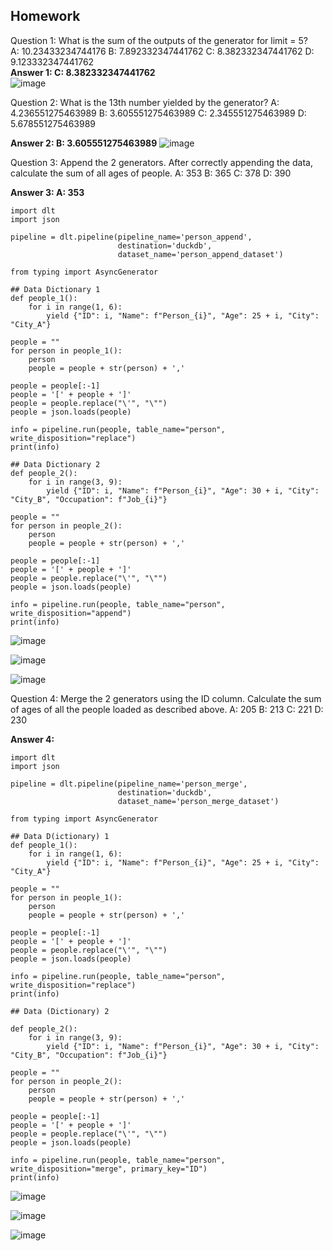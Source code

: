 ## Homework

Question 1: What is the sum of the outputs of the generator for limit = 5?<br>
A: 10.23433234744176
B: 7.892332347441762
C: 8.382332347441762
D: 9.123332347441762 
<br>
**Answer 1: C: 8.382332347441762**<br>
![image](https://github.com/garjita63/de-zoomcamp-2024-homework-workshop-data-ingestion/assets/77673886/b384c0e0-ffc4-47c6-9081-cd79094fd0ee)


Question 2: What is the 13th number yielded by the generator?
A: 4.236551275463989
B: 3.605551275463989
C: 2.345551275463989
D: 5.678551275463989

**Answer 2: B: 3.605551275463989**
![image](https://github.com/garjita63/de-zoomcamp-2024-homework-workshop-data-ingestion/assets/77673886/179ac2e1-20f2-45ac-95ab-e518a7214db8)


Question 3: Append the 2 generators. After correctly appending the data, calculate the sum of all ages of people.
A: 353
B: 365
C: 378
D: 390

**Answer 3: A: 353**
```
import dlt
import json

pipeline = dlt.pipeline(pipeline_name='person_append',
                        destination='duckdb',
                        dataset_name='person_append_dataset')

from typing import AsyncGenerator

## Data Dictionary 1
def people_1():
    for i in range(1, 6):
        yield {"ID": i, "Name": f"Person_{i}", "Age": 25 + i, "City": "City_A"}

people = ""
for person in people_1():
    person
    people = people + str(person) + ','

people = people[:-1]
people = '[' + people + ']'
people = people.replace("\'", "\"")
people = json.loads(people)

info = pipeline.run(people, table_name="person", write_disposition="replace")
print(info)

## Data Dictionary 2
def people_2():
    for i in range(3, 9):
        yield {"ID": i, "Name": f"Person_{i}", "Age": 30 + i, "City": "City_B", "Occupation": f"Job_{i}"}

people = ""
for person in people_2():
    person
    people = people + str(person) + ','

people = people[:-1]
people = '[' + people + ']'
people = people.replace("\'", "\"")
people = json.loads(people)

info = pipeline.run(people, table_name="person", write_disposition="append")
print(info)
```
![image](https://github.com/garjita63/de-zoomcamp-2024-workshop-data-ingestion/assets/77673886/cf1ae869-bd4d-4ac6-a6d0-e253e3708979)

![image](https://github.com/garjita63/de-zoomcamp-2024-homework-workshop-data-ingestion/assets/77673886/8fa657c2-f741-43d6-b0b6-d723ca27f814)

![image](https://github.com/garjita63/de-zoomcamp-2024-homework-workshop-data-ingestion/assets/77673886/80f7a893-ca33-4ff0-9656-6c8526856edd)



Question 4: Merge the 2 generators using the ID column. Calculate the sum of ages of all the people loaded as described above.
A: 205
B: 213
C: 221
D: 230

**Answer 4:**
```
import dlt
import json

pipeline = dlt.pipeline(pipeline_name='person_merge',
                        destination='duckdb',
                        dataset_name='person_merge_dataset')

from typing import AsyncGenerator

## Data D(ictionary) 1
def people_1():
    for i in range(1, 6):
        yield {"ID": i, "Name": f"Person_{i}", "Age": 25 + i, "City": "City_A"}

people = ""
for person in people_1():
    person
    people = people + str(person) + ','
 
people = people[:-1]
people = '[' + people + ']'
people = people.replace("\'", "\"")
people = json.loads(people) 

info = pipeline.run(people, table_name="person", write_disposition="replace")
print(info)   

## Data (Dictionary) 2

def people_2():
    for i in range(3, 9):
        yield {"ID": i, "Name": f"Person_{i}", "Age": 30 + i, "City": "City_B", "Occupation": f"Job_{i}"}

people = ""
for person in people_2():
    person
    people = people + str(person) + ','

people = people[:-1]
people = '[' + people + ']'
people = people.replace("\'", "\"")
people = json.loads(people) 

info = pipeline.run(people, table_name="person", write_disposition="merge", primary_key="ID")
print(info)   
```
![image](https://github.com/garjita63/de-zoomcamp-2024-homework-workshop-data-ingestion/assets/77673886/f26afce3-bbb8-4416-a741-b7317a828449)

![image](https://github.com/garjita63/de-zoomcamp-2024-homework-workshop-data-ingestion/assets/77673886/f912dd3e-731c-4e7f-8378-6ec48b2f3dcc)

![image](https://github.com/garjita63/de-zoomcamp-2024-homework-workshop-data-ingestion/assets/77673886/5379a33b-05ec-401e-9e20-875fb4dbcce9)

